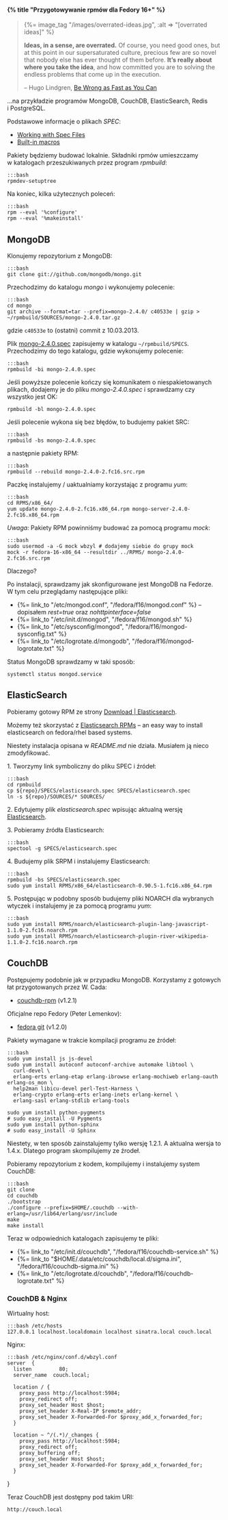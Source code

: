 #### {% title "Przygotowywanie rpmów dla Fedory 16+" %}

<blockquote>
  {%= image_tag "/images/overrated-ideas.jpg", :alt => "[overrated ideas]" %}
  <p><b>Ideas, in a sense, are overrated.</b>
  Of course, you need good ones, but
  at this point in our supersaturated culture, precious few are so novel
  that nobody else has ever thought of them before.
  <b>It’s really about where you take the idea</b>, and how committed you are
  to solving the endless problems that come up in the execution.</p>
  <p class="author">– Hugo Lindgren,
  <a href="http://www.nytimes.com/2013/01/06/magazine/be-wrong-as-fast-as-you-can.html">Be Wrong as Fast as You Can</a></p>
</blockquote>

…na przykładzie programów MongoDB, CouchDB, ElasticSearch, Redis i PostgreSQL.

Podstawowe informacje o plikach *SPEC*:

* [Working with Spec Files](http://docs.fedoraproject.org/en-US/Fedora_Draft_Documentation/0.1/html/RPM_Guide/ch-specfiles.html)
* [Built-in macros](http://docs.fedoraproject.org/en-US/Fedora_Draft_Documentation/0.1/html/RPM_Guide/ch09s07.html)

Pakiety będziemy budować lokalnie. Składniki rpmów umieszczamy
w katalogach przeszukiwanych przez program *rpmbuild*:

    :::bash
    rpmdev-setuptree

Na koniec, kilka użytecznych poleceń:

    :::bash
    rpm --eval '%configure'
    rpm --eval '%makeinstall'

<!--
Czasami warto wkleić podobną linijkę do pliku SPEC na końcu sekcji *%install*:

    :::bash
    rm -rf $RPM_BUILD_ROOT/usr/include/mongo
-->

## MongoDB

Klonujemy repozytorium z MongoDB:

    :::bash
    git clone git://github.com/mongodb/mongo.git

Przechodzimy do katalogu *mongo* i wykonujemy polecenie:

    :::bash
    cd mongo
    git archive --format=tar --prefix=mongo-2.4.0/ c40533e | gzip > ~/rpmbuild/SOURCES/mongo-2.4.0.tar.gz

gdzie `c40533e` to (ostatni) commit z 10.03.2013.

Plik [mongo-2.4.0.spec](https://raw.github.com/wbzyl/disasters/master/mongod/mongo-2.4.0.spec)
zapisujemy w katalogu `~/rpmbuild/SPECS`.
Przechodzimy do tego katalogu, gdzie wykonujemy polecenie:

    :::bash
    rpmbuild -bi mongo-2.4.0.spec

Jeśli powyższe polecenie kończy się komunikatem o niespakietowanych
plikach, dodajemy je do pliku *mongo-2.4.0.spec* i sprawdzamy
czy wszystko jest OK:

    rpmbuild -bl mongo-2.4.0.spec

Jeśli polecenie wykona się bez błędów, to budujemy pakiet SRC:

    :::bash
    rpmbuild -bs mongo-2.4.0.spec

a następnie pakiety RPM:

    :::bash
    rpmbuild --rebuild mongo-2.4.0-2.fc16.src.rpm

Paczkę instalujemy / uaktualniamy korzystając z programu *yum*:

    :::bash
    cd RPMS/x86_64/
    yum update mongo-2.4.0-2.fc16.x86_64.rpm mongo-server-2.4.0-2.fc16.x86_64.rpm

*Uwaga:* Pakiety RPM powinniśmy budować za pomocą programu *mock*:

    :::bash
    sudo usermod -a -G mock wbzyl # dodajemy siebie do grupy mock
    mock -r fedora-16-x86_64 --resultdir ../RPMS/ mongo-2.4.0-2.fc16.src.rpm

Dlaczego?

Po instalacji, sprawdzamy jak skonfigurowane jest MongoDB na Fedorze.
W tym celu przeglądamy następujące pliki:

* {%= link_to "/etc/mongod.conf", "/fedora/f16/mongod.conf" %} –
 dopisałem *rest=true* oraz *nohttpinterface=false*
* {%= link_to "/etc/init.d/mongod", "/fedora/f16/mongod.sh" %}
* {%= link_to "/etc/sysconfig/mongod", "/fedora/f16/mongod-sysconfig.txt" %}
* {%= link_to "/etc/logrotate.d/mongodb", "/fedora/f16/mongod-logrotate.txt" %}

Status MongoDB sprawdzamy w taki sposób:

    systemctl status mongod.service


## ElasticSearch

Pobieramy gotowy RPM ze strony [Download | Elasticsearch](http://www.elasticsearch.org/download/).

Możemy też skorzystać z [Elasticsearch RPMs](https://github.com/tavisto/elasticsearch-rpms) –
an easy way to install elasticsearch on fedora/rhel based systems.

Niestety instalacja opisana w *README.md* nie działa. Musiałem ją nieco zmodyfikować.

1\. Tworzymy link symboliczny do pliku SPEC i źródeł:

    :::bash
    cd rpmbuild
    cp ${repo}/SPECS/elasticsearch.spec SPECS/elasticsearch.spec
    ln -s ${repo}/SOURCES/* SOURCES/

2\. Edytujemy plik *elasticsearch.spec* wpisując aktualną
wersję [Elasticsearch](www.elasticsearch.org/download/).

3\. Pobieramy źródła Elasticsearch:

    :::bash
    spectool -g SPECS/elasticsearch.spec

4\. Budujemy plik SRPM i instalujemy Elasticsearch:

    :::bash
    rpmbuild -bs SPECS/elasticsearch.spec
    sudo yum install RPMS/x86_64/elasticsearch-0.90.5-1.fc16.x86_64.rpm

5\. Postępując w podobny sposób budujemy pliki NOARCH dla wybranych
wtyczek i instalujemy je za pomocą programu *yum*:

    :::bash
    sudo yum install RPMS/noarch/elasticsearch-plugin-lang-javascript-1.1.0-2.fc16.noarch.rpm
    sudo yum install RPMS/noarch/elasticsearch-plugin-river-wikipedia-1.1.0-2.fc16.noarch.rpm



## CouchDB

Postępujemy podobnie jak w przypadku MongoDB. Korzystamy
z gotowych łat przygotowanych przez W. Cada:

* [couchdb-rpm](https://github.com/wendall911/couchdb-rpm) (v1.2.1)

Oficjalne repo Fedory (Peter Lemenkov):

* [fedora git](http://pkgs.fedoraproject.org/cgit/couchdb.git/) (v1.2.0)

Pakiety wymagane w trakcie kompilacji programu ze źródeł:

    :::bash
    sudo yum install js js-devel
    sudo yum install autoconf autoconf-archive automake libtool \
      curl-devel \
      erlang-erts erlang-etap erlang-ibrowse erlang-mochiweb erlang-oauth erlang-os_mon \
      help2man libicu-devel perl-Test-Harness \
      erlang-crypto erlang-erts erlang-inets erlang-kernel \
      erlang-sasl erlang-stdlib erlang-tools

    sudo yum install python-pygments
    # sudo easy_install -U Pygments
    sudo yum install python-sphinx
    # sudo easy_install -U Sphinx

Niestety, w ten sposób zainstalujemy tylko wersję 1.2.1. A aktualna
wersja to 1.4.x. Dlatego program skompilujemy ze źrodeł.

Pobieramy repozytorium z kodem, kompilujemy i instalujemy system CouchDB:

    :::bash
    git clone
    cd couchdb
    ./bootstrap
    ./configure --prefix=$HOME/.couchdb --with-erlang=/usr/lib64/erlang/usr/include
    make
    make install

Teraz w odpowiednich katalogach zapisujemy te pliki:

* {%= link_to "/etc/init.d/couchdb", "/fedora/f16/couchdb-service.sh" %}
* {%= link_to "$HOME/.data/etc/couchdb/local.d/sigma.ini", "/fedora/f16/couchdb-sigma.ini" %}
* {%= link_to "/etc/logrotate.d/couchdb", "/fedora/f16/couchdb-logrotate.txt" %}

### CouchDB & Nginx

Wirtualny host:

    :::bash /etc/hosts
    127.0.0.1 localhost.localdomain localhost sinatra.local couch.local

Nginx:

    :::bash /etc/nginx/conf.d/wbzyl.conf
    server  {
      listen         80;
      server_name  couch.local;

      location / {
        proxy_pass http://localhost:5984;
        proxy_redirect off;
        proxy_set_header Host $host;
        proxy_set_header X-Real-IP $remote_addr;
        proxy_set_header X-Forwarded-For $proxy_add_x_forwarded_for;
      }

      location ~ ^/(.*)/_changes {
        proxy_pass http://localhost:5984;
        proxy_redirect off;
        proxy_buffering off;
        proxy_set_header Host $host;
        proxy_set_header X-Forwarded-For $proxy_add_x_forwarded_for;
      }
  }

Teraz CouchDB jest dostępny pod takim URI:

    http://couch.local
